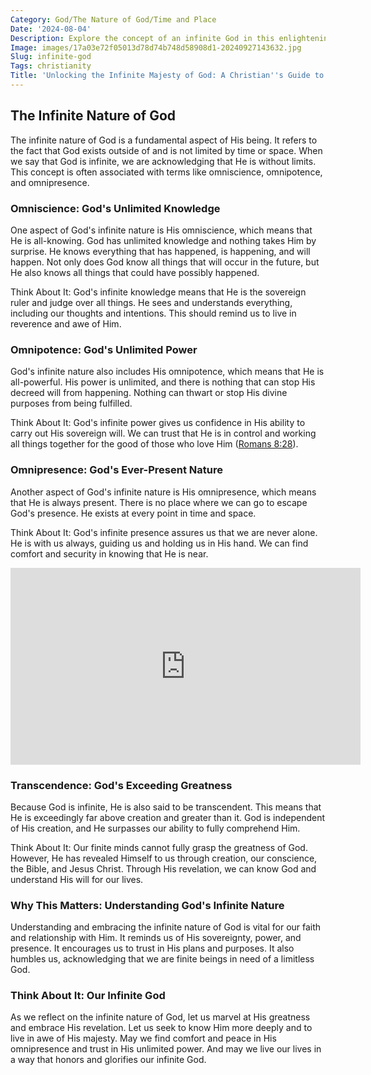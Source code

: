 ```yaml
---
Category: God/The Nature of God/Time and Place
Date: '2024-08-04'
Description: Explore the concept of an infinite God in this enlightening article that delves into the boundless nature of deity without limits or boundaries. Discover the depth and awe-inspiring essence of a divine being beyond human comprehension.
Image: images/17a03e72f05013d78d74b748d58908d1-20240927143632.jpg
Slug: infinite-god
Tags: christianity
Title: 'Unlocking the Infinite Majesty of God: A Christian''s Guide to Understanding His Limitless Nature'
---
```


## The Infinite Nature of God

The infinite nature of God is a fundamental aspect of His being. It refers to the fact that God exists outside of and is not limited by time or space. When we say that God is infinite, we are acknowledging that He is without limits. This concept is often associated with terms like omniscience, omnipotence, and omnipresence.

### Omniscience: God's Unlimited Knowledge

One aspect of God's infinite nature is His omniscience, which means that He is all-knowing. God has unlimited knowledge and nothing takes Him by surprise. He knows everything that has happened, is happening, and will happen. Not only does God know all things that will occur in the future, but He also knows all things that could have possibly happened. 

Think About It: God's infinite knowledge means that He is the sovereign ruler and judge over all things. He sees and understands everything, including our thoughts and intentions. This should remind us to live in reverence and awe of Him.

### Omnipotence: God's Unlimited Power

God's infinite nature also includes His omnipotence, which means that He is all-powerful. His power is unlimited, and there is nothing that can stop His decreed will from happening. Nothing can thwart or stop His divine purposes from being fulfilled.

Think About It: God's infinite power gives us confidence in His ability to carry out His sovereign will. We can trust that He is in control and working all things together for the good of those who love Him ([Romans 8:28](https://www.bibleref.com/Romans/8/Romans-8-28.html)).

### Omnipresence: God's Ever-Present Nature

Another aspect of God's infinite nature is His omnipresence, which means that He is always present. There is no place where we can go to escape God's presence. He exists at every point in time and space.

Think About It: God's infinite presence assures us that we are never alone. He is with us always, guiding us and holding us in His hand. We can find comfort and security in knowing that He is near.


<iframe width="560" height="315" src="https://www.youtube.com/embed/x7ogV49WGco" frameborder="0" allow="autoplay; encrypted-media" allowfullscreen></iframe>


### Transcendence: God's Exceeding Greatness

Because God is infinite, He is also said to be transcendent. This means that He is exceedingly far above creation and greater than it. God is independent of His creation, and He surpasses our ability to fully comprehend Him.

Think About It: Our finite minds cannot fully grasp the greatness of God. However, He has revealed Himself to us through creation, our conscience, the Bible, and Jesus Christ. Through His revelation, we can know God and understand His will for our lives.

### Why This Matters: Understanding God's Infinite Nature

Understanding and embracing the infinite nature of God is vital for our faith and relationship with Him. It reminds us of His sovereignty, power, and presence. It encourages us to trust in His plans and purposes. It also humbles us, acknowledging that we are finite beings in need of a limitless God.

### Think About It: Our Infinite God

As we reflect on the infinite nature of God, let us marvel at His greatness and embrace His revelation. Let us seek to know Him more deeply and to live in awe of His majesty. May we find comfort and peace in His omnipresence and trust in His unlimited power. And may we live our lives in a way that honors and glorifies our infinite God.